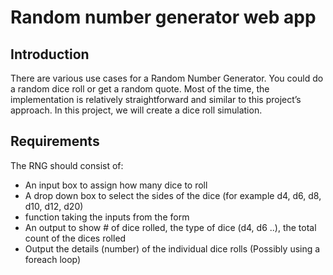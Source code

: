 # Random number generator web app

## Introduction

There are various use cases for a Random Number Generator. You could do a random dice roll or get a random quote. Most of the time, the implementation is relatively straightforward and similar to this project’s approach. In this project, we will create a dice roll simulation.

## Requirements

The RNG should consist of:

- An input box to assign how many dice to roll
- A drop down box to select the sides of the dice (for example d4, d6, d8, d10, d12, d20)
- function taking the inputs from the form
- An output to show # of dice rolled, the type of dice (d4, d6 ..), the total count of the dices rolled
- Output the details (number) of the individual dice rolls (Possibly using a foreach loop)
